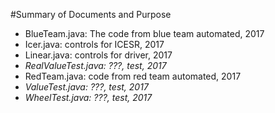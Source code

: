 #Summary of Documents and Purpose
- BlueTeam.java: The code from blue team automated, 2017
- Icer.java: controls for ICESR, 2017
- Linear.java: controls for driver, 2017
- _RealValueTest.java: ???, test, 2017_
- RedTeam.java: code from red team automated, 2017
- _ValueTest.java: ???, test, 2017_
- _WheelTest.java: ???, test, 2017_
